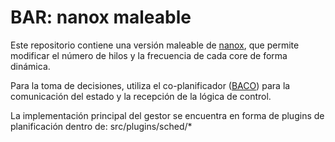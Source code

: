 # BAR: nanox maleable

Este repositorio contiene una versión maleable de [nanox](https://github.com/bsc-pm/nanox), que permite modificar el número de hilos y la frecuencia de cada core de forma dinámica.

Para la toma de decisiones, utiliza el co-planificador ([BACO](url-missing)) para la comunicación del estado y la recepción de la lógica de control.

La implementación principal del gestor se encuentra en forma de plugins de planificación dentro de: src/plugins/sched/*


